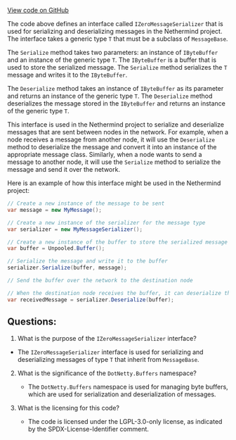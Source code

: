 [View code on GitHub](https://github.com/NethermindEth/nethermind/src/Nethermind/Nethermind.Network/IZeroMessageSerializer.cs)

The code above defines an interface called `IZeroMessageSerializer` that is used for serializing and deserializing messages in the Nethermind project. The interface takes a generic type `T` that must be a subclass of `MessageBase`. 

The `Serialize` method takes two parameters: an instance of `IByteBuffer` and an instance of the generic type `T`. The `IByteBuffer` is a buffer that is used to store the serialized message. The `Serialize` method serializes the `T` message and writes it to the `IByteBuffer`.

The `Deserialize` method takes an instance of `IByteBuffer` as its parameter and returns an instance of the generic type `T`. The `Deserialize` method deserializes the message stored in the `IByteBuffer` and returns an instance of the generic type `T`.

This interface is used in the Nethermind project to serialize and deserialize messages that are sent between nodes in the network. For example, when a node receives a message from another node, it will use the `Deserialize` method to deserialize the message and convert it into an instance of the appropriate message class. Similarly, when a node wants to send a message to another node, it will use the `Serialize` method to serialize the message and send it over the network.

Here is an example of how this interface might be used in the Nethermind project:

```csharp
// Create a new instance of the message to be sent
var message = new MyMessage();

// Create a new instance of the serializer for the message type
var serializer = new MyMessageSerializer();

// Create a new instance of the buffer to store the serialized message
var buffer = Unpooled.Buffer();

// Serialize the message and write it to the buffer
serializer.Serialize(buffer, message);

// Send the buffer over the network to the destination node

// When the destination node receives the buffer, it can deserialize the message
var receivedMessage = serializer.Deserialize(buffer);
```
## Questions: 
 1. What is the purpose of the `IZeroMessageSerializer` interface?
   - The `IZeroMessageSerializer` interface is used for serializing and deserializing messages of type `T` that inherit from `MessageBase`.

2. What is the significance of the `DotNetty.Buffers` namespace?
   - The `DotNetty.Buffers` namespace is used for managing byte buffers, which are used for serialization and deserialization of messages.

3. What is the licensing for this code?
   - The code is licensed under the LGPL-3.0-only license, as indicated by the SPDX-License-Identifier comment.
